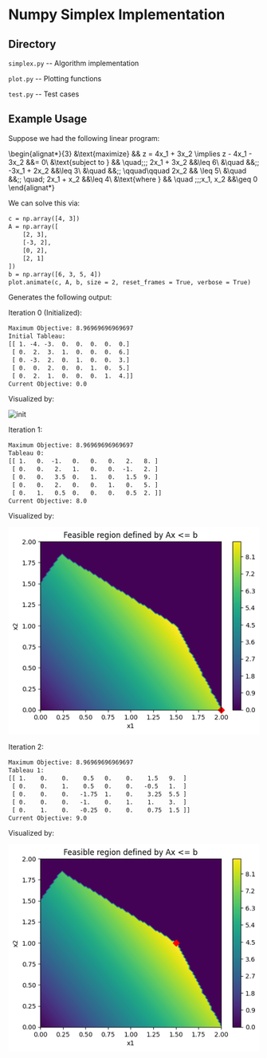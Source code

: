 # Numpy Simplex Implementation

## Directory

`simplex.py` -- Algorithm implementation

`plot.py` -- Plotting functions

`test.py` -- Test cases

## Example Usage

Suppose we had the following linear program:

\begin{alignat*}{3}
    &\text{maximize} && z = 4x_1 + 3x_2 \implies z - 4x_1 - 3x_2 &&= 0\\ 
    &\text{subject to } && \quad\;\;\; 2x_1 + 3x_2 &&\leq 6\\ 
                       &\quad &&\;\; -3x_1 + 2x_2 &&\leq 3\\ 
                       &\quad &&\;\; \qquad\qquad 2x_2 && \leq 5\\ 
                       &\quad &&\;\; \quad\; 2x_1 + x_2 &&\leq 4\\ 
    &\text{where }      && \quad \;\;\;x_1, x_2 &&\geq 0
\end{alignat*} 

We can solve this via:

```{Python}
c = np.array([4, 3])
A = np.array([
    [2, 3],
    [-3, 2],
    [0, 2],
    [2, 1]
])
b = np.array([6, 3, 5, 4])
plot.animate(c, A, b, size = 2, reset_frames = True, verbose = True)
```

Generates the following output:

Iteration 0 (Initialized):
```
Maximum Objective: 8.96969696969697
Initial Tableau: 
[[ 1. -4. -3.  0.  0.  0.  0.  0.]
 [ 0.  2.  3.  1.  0.  0.  0.  6.]
 [ 0. -3.  2.  0.  1.  0.  0.  3.]
 [ 0.  0.  2.  0.  0.  1.  0.  5.]
 [ 0.  2.  1.  0.  0.  0.  1.  4.]]
Current Objective: 0.0
```
Visualized by:

![init](https://i.imgur.com/Nhm8jCD.png)

Iteration 1:
```
Maximum Objective: 8.96969696969697
Tableau 0: 
[[ 1.   0.  -1.   0.   0.   0.   2.   8. ]
 [ 0.   0.   2.   1.   0.   0.  -1.   2. ]
 [ 0.   0.   3.5  0.   1.   0.   1.5  9. ]
 [ 0.   0.   2.   0.   0.   1.   0.   5. ]
 [ 0.   1.   0.5  0.   0.   0.   0.5  2. ]]
Current Objective: 8.0
```
Visualized by:

![init2](./images/init2.png)

Iteration 2:
```
Maximum Objective: 8.96969696969697
Tableau 1: 
[[ 1.    0.    0.    0.5   0.    0.    1.5   9.  ]
 [ 0.    0.    1.    0.5   0.    0.   -0.5   1.  ]
 [ 0.    0.    0.   -1.75  1.    0.    3.25  5.5 ]
 [ 0.    0.    0.   -1.    0.    1.    1.    3.  ]
 [ 0.    1.    0.   -0.25  0.    0.    0.75  1.5 ]]
Current Objective: 9.0
```
Visualized by:

![init3](./images/init3.png)
